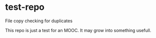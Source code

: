 # test-repo
File copy checking for duplicates


This repo is just a test for an MOOC. It may grow into something usefull.
